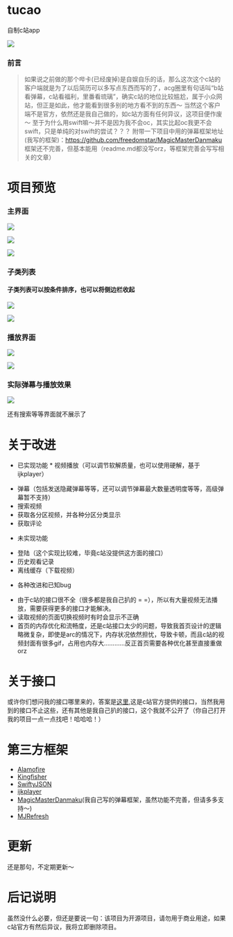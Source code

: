 # tucao
自制c站app

![](http://upload-images.jianshu.io/upload_images/1781300-7273d79d1e47f92f.png?imageMogr2/auto-orient/strip%7CimageView2/2/w/1240)

### 前言
>如果说之前做的那个哔卡(已经废掉)是自娱自乐的话，那么这次这个c站的客户端就是为了以后简历可以多写点东西而写的了，acg圈里有句话叫“b站看弹幕，c站看福利，里番看琉璃”，确实c站的地位比较尴尬，属于小众网站，但正是如此，他才能看到很多别的地方看不到的东西～
当然这个客户端不是官方，依然还是我自己做的，如c站方面有任何异议，这项目便作废～
至于为什么用swift嘛～并不是因为我不会oc，其实比起oc我更不会swift，只是单纯的对swift的尝试？？？
附带一下项目中用的弹幕框架地址(我写的框架)：https://github.com/freedomstar/MagicMasterDanmaku
框架还不完善，但基本能用（readme.md都没写orz，等框架完善会写写相关的文章）

# 项目预览
### 主界面

![](https://github.com/freedomstar/tucao/blob/master/photo/1781300-e4f8e93e2c7ea74b.png)


![](https://github.com/freedomstar/tucao/blob/master/photo/1781300-fedcacd79bb70d31.png)


![](https://github.com/freedomstar/tucao/blob/master/photo/1781300-b85c5f54bf824cfa.png)

### 子类列表
#### 子类列表可以按条件排序，也可以将侧边栏收起
![](http://upload-images.jianshu.io/upload_images/1781300-46b456a61368e140.png?imageMogr2/auto-orient/strip%7CimageView2/2/w/1240)


![](https://github.com/freedomstar/tucao/blob/master/photo/1781300-37914ff695fc8fd2.png)

### 播放界面

![](https://github.com/freedomstar/tucao/blob/master/photo/1781300-9f16b4374ac21663.png)


![](https://github.com/freedomstar/tucao/blob/master/photo/1781300-4bf9fef8ce1f5979.png)

### 实际弹幕与播放效果

![](https://github.com/freedomstar/tucao/blob/master/photo/1781300-7eb2c2b2e5264ded.gif)

还有搜索等等界面就不展示了

# 关于改进
- 已实现功能
 * 视频播放（可以调节软解质量，也可以使用硬解，基于ijkplayer）
 * 弹幕（包括发送隐藏弹幕等等，还可以调节弹幕最大数量透明度等等，高级弹幕暂不支持）
 * 搜索视频
 * 获取各分区视频，并各种分区分类显示
 * 获取评论
- 未实现功能
 * 登陆（这个实现比较难，毕竟c站没提供这方面的接口）
 * 历史观看记录
 * 离线缓存（下载视频）
- 各种改进和已知bug
 * 由于c站的接口很不全（很多都是我自己扒的 = =），所以有大量视频无法播放，需要获得更多的接口才能解决。
 * 读取视频的页面切换视频时有时会显示不正确
 * 首页的内存优化和流畅度，还是c站接口太少的问题，导致我首页设计的逻辑略微复杂，即使是arc的情况下，内存状况依然担忧，导致卡顿，而且c站的视频封面有很多gif，占用也内存大…………反正首页需要各种优化甚至直接重做orz

# 关于接口
或许你们想问我的接口哪里来的，答案是[这里](http://www.tucao.tv/api.txt),这是c站官方提供的接口，当然我用到的接口不止这些，还有其他是我自己扒的接口，这个我就不公开了（你自己打开我的项目一点一点找吧！哈哈哈！） 

# 第三方框架
- [Alamofire](https://github.com/Alamofire/Alamofire)
- [Kingfisher](https://github.com/onevcat/Kingfisher)
- [SwiftyJSON](https://github.com/SwiftyJSON/SwiftyJSON)
- [ijkplayer](https://github.com/Bilibili/ijkplayer)
- [MagicMasterDanmaku](https://github.com/freedomstar/MagicMasterDanmaku)(我自己写的弹幕框架，虽然功能不完善，但请多多支持～)
- [MJRefresh](https://github.com/CoderMJLee/MJRefresh)

# 更新
还是那句，不定期更新～

# 后记说明
虽然没什么必要，但还是要说一句：该项目为开源项目，请勿用于商业用途，如果c站官方有然后异议，我将立即删除项目。
 

